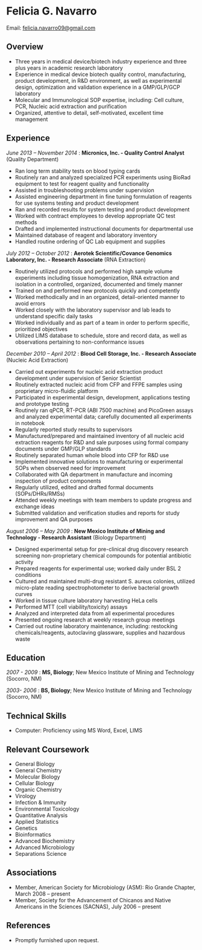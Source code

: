 # Felicia G. Navarro
Email: felicia.navarro09@gmail.com 

## Overview

*	Three years in medical device/biotech industry experience and three plus years in academic research laboratory
* Experience in medical device biotech quality control, manufacturing, product development, in R&D environment, as well as experimental design, optimization and validation experience in a GMP/GLP/GCP laboratory
* Molecular and Immunological SOP expertise, including: Cell culture, PCR, Nucleic acid extraction and purification
* Organized, attentive to detail, self-motivated, excellent time management


## Experience

*June 2013 – November 2014* : **Micronics, Inc. - Quality Control Analyst**  (Quality Department)

* Ran long term stability tests on blood typing cards 
* Routinely ran and analyzed specialized PCR experiments using BioRad equipment to test for reagent quality and functionality
* Assisted in troubleshooting problems under supervision 
* Assisted engineering department in fine tuning formulation of reagents for use systems testing and product development
* Ran and recorded results for system testing and product development
* Worked with contract employees to develop appropriate QC test methods
* Drafted and implemented instructional documents for departmental use
* Maintained database of reagent and laboratory inventory 
* Handled routine ordering of QC Lab equipment and supplies 

*July 2012 – October 2012* : **Aerotek Scientific/Covance Genomics Laboratory, Inc. - Research Associate** (RNA Extraction)

* Routinely utilized protocols and performed high sample volume experiments including tissue homogenization, RNA extraction and isolation in a controlled, organized, documented and timely manner
* Trained on and performed new protocols quickly and competently
* Worked methodically and in an organized, detail-oriented manner to avoid errors 
* Worked closely with the laboratory supervisor and lab leads to understand specific daily tasks
* Worked individually and as part of a team in order to perform specific, prioritized objectives
* Utilized LIMS database to schedule, store and record data, as well as observations pertaining to non-conformance issues

*December 2010 – April 2012* : **Blood Cell Storage, Inc. - Research Associate** (Nucleic Acid Extraction)

* Carried out experiments for nucleic acid extraction product development under supervision of Senior Scientist
* Routinely extracted nucleic acid from CFP and FFPE samples using proprietary micro-fluidic platform
* Participated in experimental design, development, applications testing and prototype testing
* Routinely ran qPCR, RT-PCR (ABI 7500 machine) and PicoGreen assays and analyzed experimental data; carefully documented all experiments in notebook
* Regularly reported  study results to supervisors
* Manufactured/prepared and maintained inventory of all nucleic acid extraction reagents for R&D and sale purposes using formal company documents under GMP/GLP standards
* Routinely separated human whole blood into CFP for R&D use
* Implemented innovative solutions to manufacturing or experimental SOPs when observed need for improvement
* Collaborated with QA department in manufacture and incoming inspection of product components
* Regularly utilized, edited and drafted formal documents (SOPs/DHRs/RMSs)
* Attended weekly meetings with team members to update progress and exchange ideas
* Submitted validation and verification studies and reports for study improvement and QA purposes

*August 2006 – May 2009* : **New Mexico Institute of Mining and Technology - Research Assistant** (Biology Department)

* Designed experimental setup for pre-clinical drug discovery research screening non-proprietary chemical compounds for potential antibiotic activity
* Prepared reagents for experimental use; worked daily under BSL 2 conditions
* Cultured and maintained multi-drug resistant S. aureus colonies, utilized micro-plate reading spectrophotometer to derive bacterial growth curves
* Worked in tissue culture laboratory harvesting HeLa cells
* Performed MTT (cell viability/toxicity) assays
* Analyzed and interpreted data from all experimental procedures
* Presented ongoing research at weekly research group meetings
* Carried out routine laboratory maintenance, including: restocking chemicals/reagents, autoclaving glassware, supplies and hazardous waste

## Education

*2007 - 2009* : **MS, Biology**; New Mexico Institute of Mining and Technology (Socorro, NM)

*2003- 2006* : **BS, Biology**; New Mexico Institute of Mining and Technology (Socorro, NM)

## Technical Skills

* Computer: Proficiency using MS Word, Excel, LIMS

## Relevant Coursework

* General Biology
* General Chemistry
* Molecular Biology
* Cellular Biology
* Organic Chemistry
* Virology
* Infection & Immunity
* Environmental Toxicology
* Quantitative Analysis
* Applied Statistics
* Genetics
* Bioinformatics
* Advanced Biochemistry
* Advanced Microbiology
* Separations Science

## Associations

* Member, American Society for Microbiology (ASM): Rio Grande Chapter, March 2008 – present 
* Member, Society for the Advancement of Chicanos and Native Americans in the Sciences (SACNAS), July 2006 – present 

## References

* Promptly furnished upon request.
